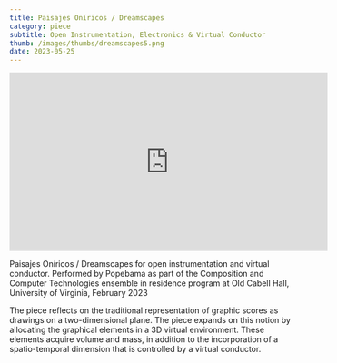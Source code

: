 ```yaml
---
title: Paisajes Oníricos / Dreamscapes
category: piece
subtitle: Open Instrumentation, Electronics & Virtual Conductor
thumb: /images/thumbs/dreamscapes5.png
date: 2023-05-25
---
```


<iframe width="560" height="315" src="https://www.youtube.com/embed/PWX_CnPkJYE" title="YouTube video player" frameborder="0" allow="accelerometer; autoplay; clipboard-write; encrypted-media; gyroscope; picture-in-picture; web-share" allowfullscreen></iframe>

Paisajes Oníricos / Dreamscapes for open instrumentation and virtual conductor. Performed by Popebama as part of the Composition and Computer Technologies ensemble in residence program at Old Cabell Hall, University of Virginia, February 2023

The piece reflects on the traditional representation of graphic scores as drawings on a two-dimensional plane. The piece expands on this notion by allocating the graphical elements in a 3D virtual environment. These elements acquire volume and mass, in addition to the incorporation of a spatio-temporal dimension that is controlled by a virtual conductor.